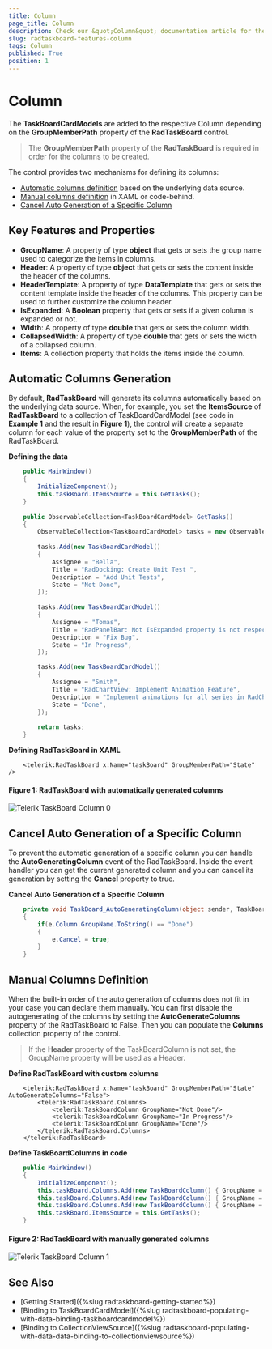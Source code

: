```yaml
---
title: Column
page_title: Column
description: Check our &quot;Column&quot; documentation article for the RadTaskBoard {{ site.framework_name }} control.
slug: radtaskboard-features-column
tags: Column
published: True
position: 1
---
```


# Column

The __TaskBoardCardModels__ are added to the respective Column depending on the __GroupMemberPath__ property of the __RadTaskBoard__ control. 

> The __GroupMemberPath__ property of the __RadTaskBoard__ is required in order for the columns to be created.

The control provides two mechanisms for defining its columns:
* [Automatic columns definition](#automatic-columns-generation) based on the underlying data source. 
* [Manual columns definition](#manual-columns-definition) in XAML or code-behind. 
* [Cancel Auto Generation of a Specific Column](#cancel-auto-generation-of-a-specific-column)

## Key Features and Properties

* __GroupName__: A property of type __object__ that gets or sets the group name used to categorize the items in columns.
* __Header__: A property of type __object__ that gets or sets the content inside the header of the columns.
* __HeaderTemplate__: A property of type __DataTemplate__ that gets or sets the content template inside the header of the columns. This property can be used to further customize the column header.
* __IsExpanded__: A __Boolean__ property that gets or sets if a given column is expanded or not.
* __Width__: A property of type __double__ that gets or sets the column width.
* __CollapsedWidth__: A property of type __double__ that gets or sets the width of a collapsed column.
* __Items__: A collection property that holds the items inside the column.

## Automatic Columns Generation

By default, __RadTaskBoard__ will generate its columns automatically based on the underlying data source. When, for example, you set the __ItemsSource__ of __RadTaskBoard__ to a collection of TaskBoardCardModel (see code in __Example 1__ and the result in __Figure 1__), the control will create a separate column for each value of the property set to the __GroupMemberPath__ of the RadTaskBoard.

__Defining the data__
```C#	
	public MainWindow()
	{
		InitializeComponent();
		this.taskBoard.ItemsSource = this.GetTasks();
	}
	
	public ObservableCollection<TaskBoardCardModel> GetTasks()
	{
		ObservableCollection<TaskBoardCardModel> tasks = new ObservableCollection<TaskBoardCardModel>();
		
		tasks.Add(new TaskBoardCardModel()
		{
			Assignee = "Bella",
			Title = "RadDocking: Create Unit Test ",
			Description = "Add Unit Tests",
			State = "Not Done",              
		});
		
		tasks.Add(new TaskBoardCardModel()
		{
			Assignee = "Tomas",
			Title = "RadPanelBar: Not IsExpanded property is not respected",
			Description = "Fix Bug",
			State = "In Progress",
		});

		tasks.Add(new TaskBoardCardModel()
		{
			Assignee = "Smith",
			Title = "RadChartView: Implement Animation Feature",
			Description = "Implement animations for all series in RadChartView",
			State = "Done",
		});
		
		return tasks;
	}
```

__Defining RadTaskBoard in XAML__

```XAML
    <telerik:RadTaskBoard x:Name="taskBoard" GroupMemberPath="State" />
```

#### Figure 1: RadTaskBoard with automatically generated columns
![Telerik TaskBoard Column 0](images/taskboard_column_0.png)

## Cancel Auto Generation of a Specific Column

To prevent the automatic generation of a specific column you can handle the __AutoGeneratingColumn__ event of the RadTaskBoard. Inside the event handler you can get the current generated column and you can cancel its generation by setting the __Cancel__ property to true.

__Cancel Auto Generation of a Specific Column__

```C#
	private void TaskBoard_AutoGeneratingColumn(object sender, TaskBoardAutoGeneratingColumnEventArgs e)
	{
		if(e.Column.GroupName.ToString() == "Done")
		{
			e.Cancel = true;
		}
	}
```

## Manual Columns Definition

When the built-in order of the auto generation of columns does not fit in your case you can declare them manually. You can first disable the autogenerating of the columns by setting the __AutoGenerateColumns__ property of the RadTaskBoard to False. Then you can populate the __Columns__ collection property of the control.

> If the __Header__ property of the TaskBoardColumn is not set, the GroupName property will be used as a Header.

__Define RadTaskBoard with custom columns__

```XAML
	<telerik:RadTaskBoard x:Name="taskBoard" GroupMemberPath="State" AutoGenerateColumns="False">
		<telerik:RadTaskBoard.Columns>
			<telerik:TaskBoardColumn GroupName="Not Done"/>
			<telerik:TaskBoardColumn GroupName="In Progress"/>
			<telerik:TaskBoardColumn GroupName="Done"/>
		</telerik:RadTaskBoard.Columns>
	</telerik:RadTaskBoard>
```

__Define TaskBoardColumns in code__

```C#
	public MainWindow()
	{
		InitializeComponent();
		this.taskBoard.Columns.Add(new TaskBoardColumn() { GroupName = "Not Done" });
		this.taskBoard.Columns.Add(new TaskBoardColumn() { GroupName = "In Progress" });
		this.taskBoard.Columns.Add(new TaskBoardColumn() { GroupName = "Done" });
		this.taskBoard.ItemsSource = this.GetTasks();            
	}
```

#### Figure 2: RadTaskBoard with manually generated columns
![Telerik TaskBoard Column 1](images/taskboard_column_1.png)
	
## See Also
 * [Getting Started]({%slug radtaskboard-getting-started%})
 * [Binding to TaskBoardCardModel]({%slug radtaskboard-populating-with-data-binding-taskboardcardmodel%})
 * [Binding to CollectionViewSource]({%slug radtaskboard-populating-with-data-data-binding-to-collectionviewsource%})
